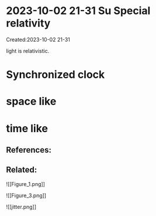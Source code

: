 # 2023-10-02 21-31 Su Special relativity
Created:2023-10-02 21-31


light is relativistic.

# Synchronized clock


# space like

# time like

## References:

## Related:



![[Figure_1.png]]

![[Figure_3.png]]

![[jitter.png]]